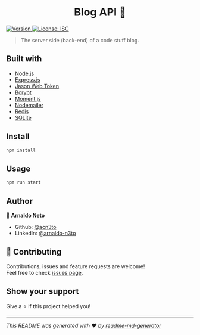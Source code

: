 <h1 align="center">Blog API 📝</h1>
<p>
  <a href="https://www.npmjs.com/package/blog-api" target="_blank">
    <img alt="Version" src="https://img.shields.io/npm/v/blog-api.svg">
  </a>
  <a href="#" target="_blank">
    <img alt="License: ISC" src="https://img.shields.io/badge/License-ISC-yellow.svg" />
  </a>
</p>

>The server side (back-end) of a code stuff blog.

## Built with

* [Node.js](https://nodejs.org/en/)
* [Express.js](https://expressjs.com/)
* [Jason Web Token](https://jwt.io/)
* [Bcrypt](https://www.npmjs.com/package/bcrypt)
* [Moment.js](https://momentjs.com/)
* [Nodemailer](https://nodemailer.com/)
* [Redis](https://redis.io/)
* [SQLite](https://www.sqlite.org/)

## Install

```sh
npm install
```

## Usage

```sh
npm run start
```

## Author

👤 **Arnaldo Neto**

* Github: [@acn3to](https://github.com/acn3to)
* LinkedIn: [@arnaldo-n3to](https://linkedin.com/in/arnaldo-n3to)

## 🤝 Contributing

Contributions, issues and feature requests are welcome!<br />Feel free to check [issues page](https://github.com/acn3to/blog-api/issues). 

## Show your support

Give a ⭐️ if this project helped you!

***
_This README was generated with ❤️ by [readme-md-generator](https://github.com/kefranabg/readme-md-generator)_
